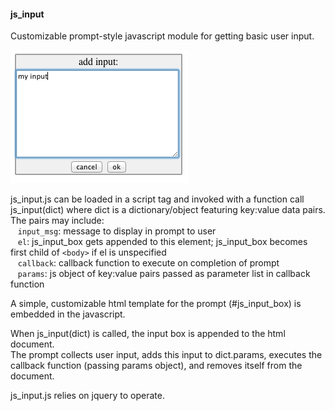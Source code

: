 <h4>js_input</h4>

Customizable prompt-style javascript module for getting basic user input. 

![js_input_box](https://github.com/markedwinharvey/js_input/blob/master/media/js_input_graphic.png)

js_input.js can be loaded in a script tag and invoked with a function call js_input(dict) where
dict is a dictionary/object featuring key:value data pairs. 
<br>
The pairs may include:
	<br>
&nbsp;&nbsp;	`input_msg`:	message to display in prompt to user
	<br>
&nbsp;&nbsp;	`el`:			js_input_box gets appended to this element; js_input_box becomes first child of `<body>` if el is unspecified
	<br>
&nbsp;&nbsp;	`callback`:	callback function to execute on completion of prompt
	<br>
&nbsp;&nbsp;	`params`:		js object of key:value pairs passed as parameter list in callback function
	
A simple, customizable html template for the prompt (#js_input_box) is embedded in the javascript. 

When js_input(dict) is called, the input box is appended to the html document. 
<br>
The prompt collects user input, adds this input to dict.params, 
executes the callback function (passing params object),
and removes itself from the document. 

js_input.js relies on jquery to operate. 